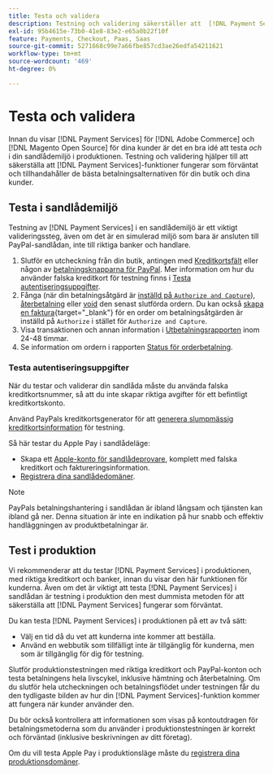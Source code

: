 ```yaml
---
title: Testa och validera
description: Testning och validering säkerställer att  [!DNL Payment Services] funktioner fungerar som förväntat och ger de bästa betalningsalternativen för dina kunder
exl-id: 95b4615e-73b0-41e8-83e2-e65a0b22f10f
feature: Payments, Checkout, Paas, Saas
source-git-commit: 5271668c99e7a66fbe857cd3ae26edfa54211621
workflow-type: tm+mt
source-wordcount: '469'
ht-degree: 0%

---
```


# Testa och validera

Innan du visar [!DNL Payment Services] för [!DNL Adobe Commerce] och [!DNL Magento Open Source] för dina kunder är det en bra idé att testa _och_ i din sandlådemiljö i produktionen. Testning och validering hjälper till att säkerställa att [!DNL Payment Services]-funktioner fungerar som förväntat och tillhandahåller de bästa betalningsalternativen för din butik och dina kunder.

## Testa i sandlådemiljö

Testning av [!DNL Payment Services] i en sandlådemiljö är ett viktigt valideringssteg, även om det är en simulerad miljö som bara är ansluten till PayPal-sandlådan, inte till riktiga banker och handlare.

1. Slutför en utcheckning från din butik, antingen med [Kreditkortsfält](payments-options.md#credit-card-fields) eller någon av [betalningsknapparna för PayPal](payments-options.md#paypal-smart-buttons). Mer information om hur du använder falska kreditkort för testning finns i [Testa autentiseringsuppgifter](#testing-credentials).
1. Fånga (när din betalningsåtgärd är [inställd på `Authorize and Capture`](onboard.md#set-payment-services-as-payment-method)), [återbetalning](refunds.md) eller [void](voids.md) den senast slutförda ordern. Du kan också [skapa en faktura](https://experienceleague.adobe.com/en/docs/commerce-admin/stores-sales/order-management/invoices#create-an-invoice){target="_blank"} för en order om betalningsåtgärden är inställd på `Authorize` i stället för `Authorize and Capture`.
1. Visa transaktionen och annan information i [Utbetalningsrapporten](payouts.md) inom 24-48 timmar.
1. Se information om ordern i rapporten [Status för orderbetalning](order-payment-status.md).

### Testa autentiseringsuppgifter

När du testar och validerar din sandlåda måste du använda falska kreditkortsnummer, så att du inte skapar riktiga avgifter för ett befintligt kreditkortskonto.

Använd PayPals kreditkortsgenerator för att [generera slumpmässig kreditkortsinformation](https://www.paypal.com/us/smarthelp/article/where-can-i-find-test-credit-card-numbers-ts2157) för testning.

Så här testar du Apple Pay i sandlådeläge:

* Skapa ett [Apple-konto för sandlådeprovare](https://developer.apple.com/apple-pay/sandbox-testing/#create-a-sandbox-tester-account), komplett med falska kreditkort och faktureringsinformation.
* [Registrera dina sandlådedomäner](https://developer.paypal.com/docs/checkout/apm/apple-pay/#link-registeryoursandboxdomains).

>[!NOTE]
>
>PayPals betalningshantering i sandlådan är ibland långsam och tjänsten kan ibland gå ner. Denna situation är inte en indikation på hur snabb och effektiv handläggningen av produktbetalningar är.

## Test i produktion

Vi rekommenderar att du testar [!DNL Payment Services] i produktionen, med riktiga kreditkort och banker, innan du visar den här funktionen för kunderna. Även om det är viktigt att testa [!DNL Payment Services] i sandlådan är testning i produktion den mest dummista metoden för att säkerställa att [!DNL Payment Services] fungerar som förväntat.

Du kan testa [!DNL Payment Services] i produktionen på ett av två sätt:

* Välj en tid då du vet att kunderna inte kommer att beställa.
* Använd en webbutik som tillfälligt inte är tillgänglig för kunderna, men som är tillgänglig för dig för testning.

Slutför produktionstestningen med riktiga kreditkort och PayPal-konton och testa betalningens hela livscykel, inklusive hämtning och återbetalning. Om du slutför hela utcheckningen och betalningsflödet under testningen får du den tydligaste bilden av hur din [!DNL Payment Services]-funktion kommer att fungera när kunder använder den.

Du bör också kontrollera att informationen som visas på kontoutdragen för betalningsmetoderna som du använder i produktionstestningen är korrekt och förväntad (inklusive beskrivningen av ditt företag).

Om du vill testa Apple Pay i produktionsläge måste du [registrera dina produktionsdomäner](https://developer.paypal.com/docs/checkout/apm/apple-pay/#register-your-live-domain).
